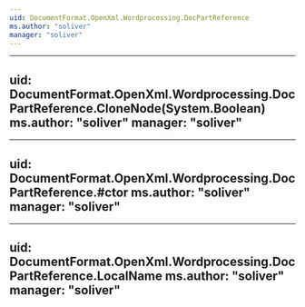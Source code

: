 ```yaml
---
uid: DocumentFormat.OpenXml.Wordprocessing.DocPartReference
ms.author: "soliver"
manager: "soliver"
---
```


---
uid: DocumentFormat.OpenXml.Wordprocessing.DocPartReference.CloneNode(System.Boolean)
ms.author: "soliver"
manager: "soliver"
---

---
uid: DocumentFormat.OpenXml.Wordprocessing.DocPartReference.#ctor
ms.author: "soliver"
manager: "soliver"
---

---
uid: DocumentFormat.OpenXml.Wordprocessing.DocPartReference.LocalName
ms.author: "soliver"
manager: "soliver"
---
